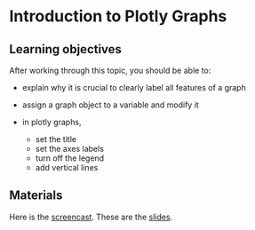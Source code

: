 # Introduction to Plotly Graphs

## Learning objectives

After working through this topic, you should be able to:

- explain why it is crucial to clearly label all features of a graph

- assign a graph object to a variable and modify it

- in plotly graphs,

  - set the title
  - set the axes labels
  - turn off the legend
  - add vertical lines

## Materials

Here is the [screencast](https://electure.uni-bonn.de/xxx). These are the
[slides](plotly_graphs-modifying-plotly-graphs.pdf).
